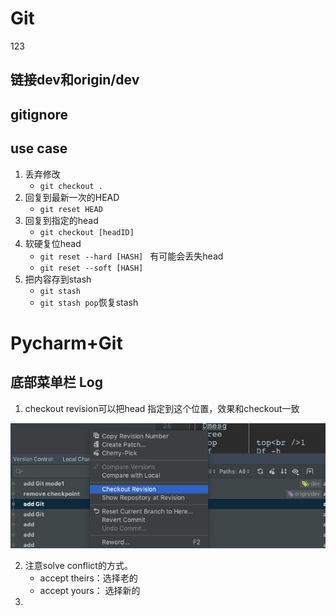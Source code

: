# Git
123

## 链接dev和origin/dev


## gitignore

## use case

1. 丢弃修改
   - `git checkout .`
2. 回复到最新一次的HEAD
   - `git reset HEAD`
3. 回复到指定的head
   - `git checkout [headID]`
4. 软硬复位head
   - `git reset --hard [HASH] ` 有可能会丢失head
   - `git reset --soft [HASH] `
5. 把内容存到stash
   - `git stash `
   - `git stash pop`恢复stash

# Pycharm+Git

## 底部菜单栏 Log

1. checkout revision可以把head 指定到这个位置，效果和checkout一致

![img](assets/img.png)

2. 注意solve conflict的方式。
   - accept theirs：选择老的
   - accept yours： 选择新的
3. 

